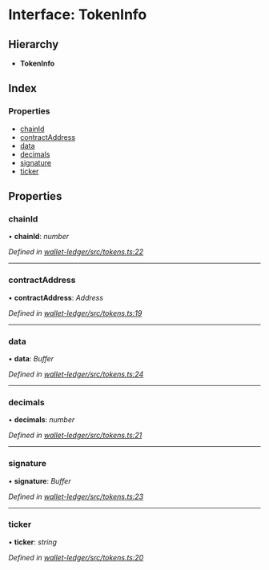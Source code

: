 # Interface: TokenInfo

## Hierarchy

* **TokenInfo**

## Index

### Properties

* [chainId](_tokens_.tokeninfo.md#chainid)
* [contractAddress](_tokens_.tokeninfo.md#contractaddress)
* [data](_tokens_.tokeninfo.md#data)
* [decimals](_tokens_.tokeninfo.md#decimals)
* [signature](_tokens_.tokeninfo.md#signature)
* [ticker](_tokens_.tokeninfo.md#ticker)

## Properties

###  chainId

• **chainId**: *number*

*Defined in [wallet-ledger/src/tokens.ts:22](https://github.com/medhak1/celo-monorepo/blob/master/packages/sdk/wallets/wallet-ledger/src/tokens.ts#L22)*

___

###  contractAddress

• **contractAddress**: *Address*

*Defined in [wallet-ledger/src/tokens.ts:19](https://github.com/medhak1/celo-monorepo/blob/master/packages/sdk/wallets/wallet-ledger/src/tokens.ts#L19)*

___

###  data

• **data**: *Buffer*

*Defined in [wallet-ledger/src/tokens.ts:24](https://github.com/medhak1/celo-monorepo/blob/master/packages/sdk/wallets/wallet-ledger/src/tokens.ts#L24)*

___

###  decimals

• **decimals**: *number*

*Defined in [wallet-ledger/src/tokens.ts:21](https://github.com/medhak1/celo-monorepo/blob/master/packages/sdk/wallets/wallet-ledger/src/tokens.ts#L21)*

___

###  signature

• **signature**: *Buffer*

*Defined in [wallet-ledger/src/tokens.ts:23](https://github.com/medhak1/celo-monorepo/blob/master/packages/sdk/wallets/wallet-ledger/src/tokens.ts#L23)*

___

###  ticker

• **ticker**: *string*

*Defined in [wallet-ledger/src/tokens.ts:20](https://github.com/medhak1/celo-monorepo/blob/master/packages/sdk/wallets/wallet-ledger/src/tokens.ts#L20)*
